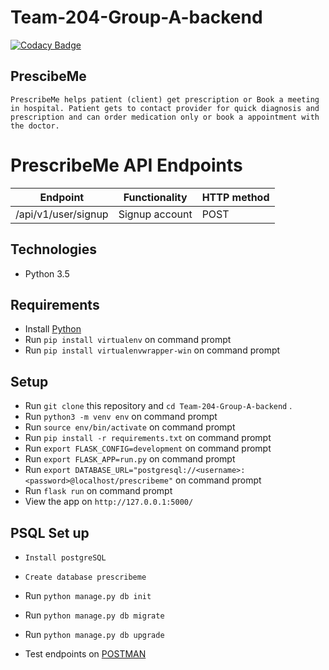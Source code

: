 # Team-204-Group-A-backend
[![Codacy Badge](https://app.codacy.com/project/badge/Grade/37b0280f42fd4fa5a98d051ad69602ce)](https://www.codacy.com/gh/BuildForSDGCohort2/Team-204-Group-A-backend?utm_source=github.com&amp;utm_medium=referral&amp;utm_content=BuildForSDGCohort2/Team-204-Group-A-backend&amp;utm_campaign=Badge_Grade)

## PrescibeMe
```
PrescribeMe helps patient (client) get prescription or Book a meeting in hospital. Patient gets to contact provider for quick diagnosis and prescription and can order medication only or book a appointment with the doctor.
```

# PrescribeMe API Endpoints
|Endpoint                                 | Functionality                    |HTTP method 
|-----------------------------------------|----------------------------------|-------------
|/api/v1/user/signup                      |Signup account                    |POST 

## Technologies

* Python 3.5

## Requirements

* Install [Python](https://www.python.org/downloads/)
* Run `pip install virtualenv` on command prompt
* Run `pip install virtualenvwrapper-win` on command prompt

## Setup

* Run `git clone` this repository and `cd Team-204-Group-A-backend` .
* Run `python3 -m venv env` on command prompt
* Run `source env/bin/activate` on command prompt
* Run `pip install -r requirements.txt` on command prompt
* Run `export FLASK_CONFIG=development` on command prompt
* Run `export FLASK_APP=run.py` on command prompt
* Run `export DATABASE_URL="postgresql://<username>:<password>@localhost/prescribeme"` on command prompt
* Run `flask run` on command prompt
* View the app on `http://127.0.0.1:5000/`

## PSQL Set up
* `Install postgreSQL`
* `Create database prescribeme`
* Run `python manage.py db init`
* Run `python manage.py db migrate`
* Run `python manage.py db upgrade`

* Test endpoints on [POSTMAN](https://www.postman.com/)
